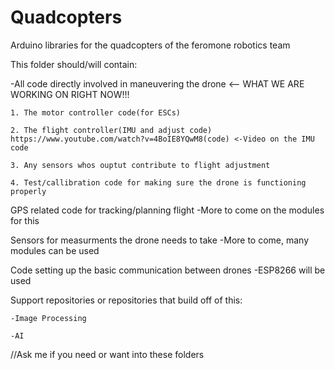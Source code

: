 # Quadcopters
Arduino libraries for the quadcopters of the feromone robotics team

This folder should/will contain:

-All code directly involved in maneuvering the drone                   <-- WHAT WE ARE WORKING ON RIGHT NOW!!!
    
    1. The motor controller code(for ESCs)
    
    2. The flight controller(IMU and adjust code) https://www.youtube.com/watch?v=4BoIE8YQwM8(code) <-Video on the IMU code
    
    3. Any sensors whos ouptut contribute to flight adjustment
    
    4. Test/callibration code for making sure the drone is functioning properly

GPS related code for tracking/planning flight
    -More to come on the modules for this

Sensors for measurments the drone needs to take
    -More to come, many modules can be used

Code setting up the basic communication between drones
    -ESP8266 will be used

Support repositories or repositories that build off of this:

    -Image Processing

    -AI
//Ask me if you need or want into these folders
